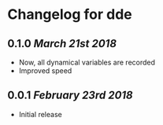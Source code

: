 # Changelog for dde

## 0.1.0 *March 21st 2018*
  * Now, all dynamical variables are recorded
  * Improved speed

## 0.0.1 *February 23rd 2018*
  * Initial release
